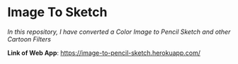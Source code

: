 <h1>Image To Sketch</h1>

<i>In this repository, I have converted a Color Image to Pencil Sketch and other Cartoon Filters</i>

<b>Link of Web App</b>: https://image-to-pencil-sketch.herokuapp.com/


